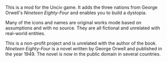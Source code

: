 This is a mod for the Unciv game. It adds the three nations from George Orwell's *Nineteen Eighty-Four* and enables you to build a dystopia.

Many of the icons and names are original works mode based on assumptions and with no source. <!--The reason for using "The leader" as a leader name is that it's unknown who the leader is.--> They are all fictional and unrelated with real-world entities.

This is a non-profit project and is unrelated with the author of the book. *Nineteen Eighty-Four* is a novel written by George Orwell and published in the year 1949. The novel is now in the public domain in several countries.
